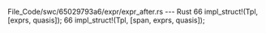 File_Code/swc/65029793a6/expr/expr_after.rs --- Rust
66 impl_struct!(Tpl, [exprs, quasis]);                                                                                                                       66 impl_struct!(Tpl, [span, exprs, quasis]);

